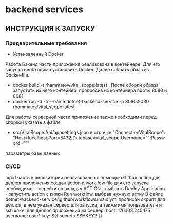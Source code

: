 # backend services


## ИНСТРУКЦИЯ К ЗАПУСКУ

### Предварительные требования
- Установленный Docker

Работа Бэкенд части приложения реализована в контейнере.
Для его запуска необходимо установить Docker.
Далее собрать обзаз из Dockeefile.
-    docker build -t rhammatov/vital_scope:latest .
После сборки образа запустить из него контейнер, пробросив из контейнера порты 8080 и 8081
-   docker run -d -ti --name dotnet-backend-service -p 8080:8080 rhammatov/vital_scope:latest

Для работы серверной части приложение также необходими перед сборкой указать в файле   
- src/VitalScope.Api/appsettings.json в строчке "ConnectionVitalScope": "Host=localhost;Port=5432;Database=vital_scope;Username="";Password="""

параметры базы данных

### CI/CD

ci/cd часть в репозитории реализованна с помощью Github action
для деплоя приложения создан action и worklfow file
для его запуска необходимо:
    - перейти во вкладку ACTION
    - выбрать Deploy Application
    - запустить action с кнпки Run workflow, выбрав нужную ветку
В файле dotnet-backend-service/.github/workflows/main.yml прописан скрипт для деплоя, в нем указан сервер для запуска, а также имя пользователя и ssh ключ для деплоя приложения на сервер:
            host: 176.108.245.175
            username: user1
            key: ${{ secrets.SSHKEY2 }}

